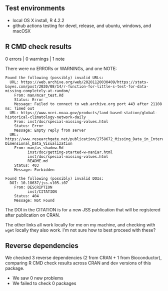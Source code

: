 ## Test environments
* local OS X install, R 4.2.2
* github actions testing for devel, release, and ubuntu, windows, and macOSX

## R CMD check results
0 errors | 0 warnings | 1 note

There were no ERRORs or WARNINGs, and one NOTE:

```
Found the following (possibly) invalid URLs:
  URL: https://web.archive.org/web/20201120030409/https://stats-bayes.com/post/2020/08/14/r-function-for-little-s-test-for-data-missing-completely-at-random/
    From: man/mcar_test.Rd
    Status: Error
    Message: Failed to connect to web.archive.org port 443 after 21108 ms: Timed out
  URL: https://www.ncei.noaa.gov/products/land-based-station/global-historical-climatology-network-daily
    From: inst/doc/special-missing-values.html
    Status: Error
    Message: Empty reply from server
  URL: https://www.researchgate.net/publication/2758672_Missing_Data_in_Interactive_High-Dimensional_Data_Visualization
    From: man/as_shadow.Rd
          inst/doc/getting-started-w-naniar.html
          inst/doc/special-missing-values.html
          README.md
    Status: 403
    Message: Forbidden

Found the following (possibly) invalid DOIs:
  DOI: 10.18637/jss.v105.i07
    From: DESCRIPTION
          inst/CITATION
    Status: 404
    Message: Not Found
```

The DOI in the CITATION is for a new JSS publication that will be registered after publication on CRAN.

The other links all work locally for me on my machine, and checking with `wget` locally they also work. I'm not sure how to best proceed with these?

## Reverse dependencies

We checked 3 reverse dependencies (2 from CRAN + 1 from Bioconductor), comparing R CMD check results across CRAN and dev versions of this package.

 * We saw 0 new problems
 * We failed to check 0 packages

